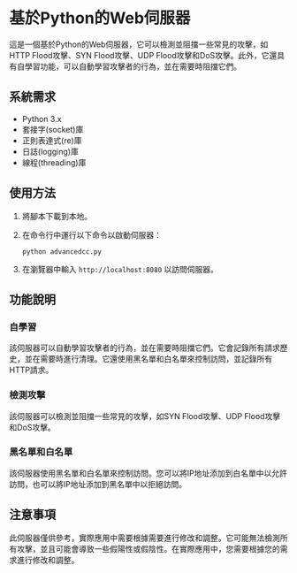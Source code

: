 # 基於Python的Web伺服器

這是一個基於Python的Web伺服器，它可以檢測並阻擋一些常見的攻擊，如HTTP Flood攻擊、SYN Flood攻擊、UDP Flood攻擊和DoS攻擊。此外，它還具有自學習功能，可以自動學習攻擊者的行為，並在需要時阻擋它們。

## 系統需求

* Python 3.x
* 套接字(socket)庫
* 正則表達式(re)庫
* 日誌(logging)庫
* 線程(threading)庫

## 使用方法

1. 將腳本下載到本地。

2. 在命令行中運行以下命令以啟動伺服器：

   ```
   python advancedcc.py
   ```

3. 在瀏覽器中輸入 `http://localhost:8080` 以訪問伺服器。

## 功能說明

### 自學習

該伺服器可以自動學習攻擊者的行為，並在需要時阻擋它們。它會記錄所有請求歷史，並在需要時進行清理。它還使用黑名單和白名單來控制訪問，並記錄所有HTTP請求。

### 檢測攻擊

該伺服器可以檢測並阻擋一些常見的攻擊，如SYN Flood攻擊、UDP Flood攻擊和DoS攻擊。

### 黑名單和白名單

該伺服器使用黑名單和白名單來控制訪問。您可以將IP地址添加到白名單中以允許訪問，也可以將IP地址添加到黑名單中以拒絕訪問。

## 注意事項

此伺服器僅供參考，實際應用中需要根據需要進行修改和調整。它可能無法檢測所有攻擊，並且可能會導致一些假陽性或假陰性。在實際應用中，您需要根據您的需求進行修改和調整。
